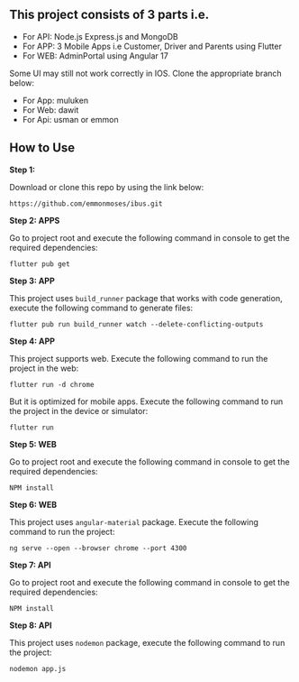 ## This project consists of 3 parts i.e. 

* For API: Node.js Express.js and MongoDB
* For APP: 3 Mobile Apps i.e Customer, Driver and Parents using Flutter
* For WEB: AdminPortal using Angular 17

Some UI may still not work correctly in IOS. Clone the appropriate branch below:

* For App: muluken
* For Web: dawit
* For Api: usman or emmon

## How to Use 
**Step 1:**

Download or clone this repo by using the link below:

```
https://github.com/emmonmoses/ibus.git
```

**Step 2: APPS**

Go to project root and execute the following command in console to get the required dependencies: 

```
flutter pub get 
```

**Step 3: APP**

This project uses `build_runner` package that works with code generation, execute the following command to generate files:

```
flutter pub run build_runner watch --delete-conflicting-outputs
```

**Step 4: APP**

This project supports web. Execute the following command to run the project in the web:

```
flutter run -d chrome
```

But it is optimized for mobile apps. Execute the following command to run the project in the device or simulator:

```
flutter run
```

**Step 5: WEB**

Go to project root and execute the following command in console to get the required dependencies: 

```
NPM install 
```

**Step 6: WEB**

This project uses `angular-material` package. Execute the following command to run the project:

```
ng serve --open --browser chrome --port 4300
```

**Step 7: API**

Go to project root and execute the following command in console to get the required dependencies: 

```
NPM install 
```

**Step 8: API**

This project uses `nodemon` package, execute the following command to run the project:

```
nodemon app.js
```
